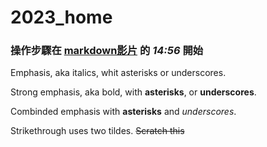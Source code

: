 # 2023_home

### 操作步驟在 [markdown影片](https://nkusto365-my.sharepoint.com/:v:/g/personal/10979_office365_nkust_edu_tw/EVH2K_Ipn2pMoQAQy3mhfhsB3wKPzy2Ggr-I3TFMS6AoQQ?e=Y7bfFi) 的 *14:56* 開始

Emphasis, aka italics, whit asterisks or underscores.

Strong emphasis, aka bold, with **asterisks**, or **underscores**.

Combinded emphasis with **asterisks** and *underscores*.

Strikethrough uses two tildes. ~~Scratch this~~